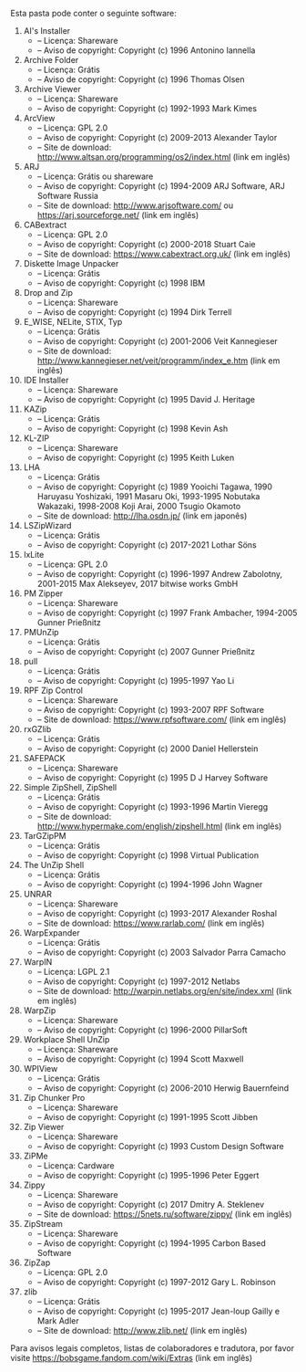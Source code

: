 ﻿Esta pasta pode conter o seguinte software:

1. AI's Installer
   - – Licença: Shareware
   - – Aviso de copyright: Copyright (c) 1996 Antonino Iannella
2. Archive Folder
   - – Licença: Grátis
   - – Aviso de copyright: Copyright (c) 1996 Thomas Olsen
3. Archive Viewer
   - – Licença: Shareware
   - – Aviso de copyright: Copyright (c) 1992-1993 Mark Kimes
4. ArcView
   - – Licença: GPL 2.0
   - – Aviso de copyright: Copyright (c) 2009-2013 Alexander Taylor
   - – Site de download: http://www.altsan.org/programming/os2/index.html (link em inglês)
5. ARJ
   - – Licença: Grátis ou shareware
   - – Aviso de copyright: Copyright (c) 1994-2009 ARJ Software, ARJ Software Russia
   - – Site de download: http://www.arjsoftware.com/ ou https://arj.sourceforge.net/ (link em inglês)
6. CABextract
   - – Licença: GPL 2.0
   - – Aviso de copyright: Copyright (c) 2000-2018 Stuart Caie
   - – Site de download: https://www.cabextract.org.uk/ (link em inglês)
7. Diskette Image Unpacker
   - – Licença: Grátis
   - – Aviso de copyright: Copyright (c) 1998 IBM
8. Drop and Zip
   - – Licença: Shareware
   - – Aviso de copyright: Copyright (c) 1994 Dirk Terrell
9. E_WISE, NELite, STIX, Typ
   - – Licença: Grátis
   - – Aviso de copyright: Copyright (c) 2001-2006 Veit Kannegieser
   - – Site de download: http://www.kannegieser.net/veit/programm/index_e.htm (link em inglês)
10. IDE Installer
    - – Licença: Shareware
    - – Aviso de copyright: Copyright (c) 1995 David J. Heritage
11. KAZip
    - – Licença: Grátis
    - – Aviso de copyright: Copyright (c) 1998 Kevin Ash
12. KL-ZIP
    - – Licença: Shareware
    - – Aviso de copyright: Copyright (c) 1995 Keith Luken
13. LHA
    - – Licença: Grátis
    - – Aviso de copyright: Copyright (c) 1989 Yooichi Tagawa, 1990 Haruyasu Yoshizaki, 1991 Masaru Oki, 1993-1995 Nobutaka Wakazaki, 1998-2008 Koji Arai, 2000 Tsugio Okamoto
    - – Site de download: http://lha.osdn.jp/ (link em japonês)
14. LSZipWizard
    - – Licença: Grátis
    - – Aviso de copyright: Copyright (c) 2017-2021 Lothar Söns
15. lxLite
    - – Licença: GPL 2.0
    - – Aviso de copyright: Copyright (c) 1996-1997 Andrew Zabolotny, 2001-2015 Max Alekseyev, 2017 bitwise works GmbH
16. PM Zipper
    - – Licença: Shareware
    - – Aviso de copyright: Copyright (c) 1997 Frank Ambacher, 1994-2005 Gunner Prießnitz
17. PMUnZip
    - – Licença: Grátis
    - – Aviso de copyright: Copyright (c) 2007 Gunner Prießnitz
18. pull
    - – Licença: Grátis
    - – Aviso de copyright: Copyright (c) 1995-1997 Yao Li
19. RPF Zip Control
    - – Licença: Shareware
    - – Aviso de copyright: Copyright (c) 1993-2007 RPF Software
    - – Site de download: https://www.rpfsoftware.com/ (link em inglês)
20. rxGZlib
    - – Licença: Grátis
    - – Aviso de copyright: Copyright (c) 2000 Daniel Hellerstein
21. SAFEPACK
    - – Licença: Shareware
    - – Aviso de copyright: Copyright (c) 1995 D J Harvey Software
22. Simple ZipShell, ZipShell
    - – Licença: Grátis
    - – Aviso de copyright: Copyright (c) 1993-1996 Martin Vieregg
    - – Site de download: http://www.hypermake.com/english/zipshell.html (link em inglês)
23. TarGZipPM
    - – Licença: Grátis
    - – Aviso de copyright: Copyright (c) 1998 Virtual Publication
24. The UnZip Shell
    - – Licença: Grátis
    - – Aviso de copyright: Copyright (c) 1994-1996 John Wagner
25. UNRAR
    - – Licença: Shareware
    - – Aviso de copyright: Copyright (c) 1993-2017 Alexander Roshal
    - – Site de download: https://www.rarlab.com/ (link em inglês)
26. WarpExpander
    - – Licença: Grátis
    - – Aviso de copyright: Copyright (c) 2003 Salvador Parra Camacho
27. WarpIN
    - – Licença: LGPL 2.1
    - – Aviso de copyright: Copyright (c) 1997-2012 Netlabs
    - – Site de download: http://warpin.netlabs.org/en/site/index.xml (link em inglês)
28. WarpZip
    - – Licença: Shareware
    - – Aviso de copyright: Copyright (c) 1996-2000 PillarSoft
29. Workplace Shell UnZip
    - – Licença: Shareware
    - – Aviso de copyright: Copyright (c) 1994 Scott Maxwell
30. WPIView
    - – Licença: Grátis
    - – Aviso de copyright: Copyright (c) 2006-2010 Herwig Bauernfeind
31. Zip Chunker Pro
    - – Licença: Shareware
    - – Aviso de copyright: Copyright (c) 1991-1995 Scott Jibben
32. Zip Viewer
    - – Licença: Shareware
    - – Aviso de copyright: Copyright (c) 1993 Custom Design Software
33. ZiPMe
    - – Licença: Cardware
    - – Aviso de copyright: Copyright (c) 1995-1996 Peter Eggert
34. Zippy
    - – Licença: Shareware
    - – Aviso de copyright: Copyright (c) 2017 Dmitry A. Steklenev
    - – Site de download: https://5nets.ru/software/zippy/ (link em inglês)
35. ZipStream
    - – Licença: Shareware
    - – Aviso de copyright: Copyright (c) 1994-1995 Carbon Based Software
36. ZipZap
    - – Licença: GPL 2.0
    - – Aviso de copyright: Copyright (c) 1997-2012 Gary L. Robinson
37. zlib
    - – Licença: Grátis
    - – Aviso de copyright: Copyright (c) 1995-2017 Jean-loup Gailly e Mark Adler
    - – Site de download: http://www.zlib.net/ (link em inglês)

Para avisos legais completos, listas de colaboradores e tradutora, por favor visite https://bobsgame.fandom.com/wiki/Extras (link em inglês)
